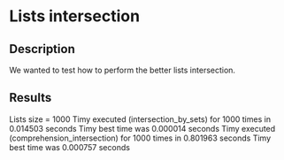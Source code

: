 # Lists intersection
## Description
We wanted to test how to perform the better lists intersection.

## Results
Lists size = 1000
Timy executed (intersection_by_sets) for 1000 times in 0.014503 seconds
Timy best time was 0.000014 seconds
Timy executed (comprehension_intersection) for 1000 times in 0.801963 seconds
Timy best time was 0.000757 seconds